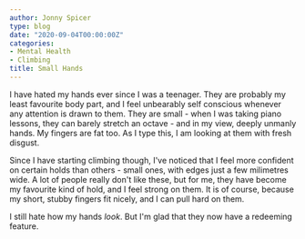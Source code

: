 ```yaml
---
author: Jonny Spicer
type: blog
date: "2020-09-04T00:00:00Z"
categories:
- Mental Health
- Climbing
title: Small Hands
---
```

I have hated my hands ever since I was a teenager. They are probably my least favourite body part, and I feel unbearably self conscious whenever any attention is drawn to them. They
are small - when I was taking piano lessons, they can barely stretch an octave - and in my view, deeply unmanly hands. My fingers are fat too. As I type this, I am looking at them with
fresh disgust.

Since I have starting climbing though, I've noticed that I feel more confident on certain holds than others - small ones, with edges just a few milimetres wide. A lot of people really
don't like these, but for me, they have become my favourite kind of hold, and I feel strong on them. It is of course, because my short, stubby fingers fit nicely, and I can pull hard
on them.

I still hate how my hands *look*. But I'm glad that they now have a redeeming feature.
